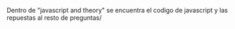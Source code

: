 Dentro de "javascript and theory" se encuentra el codigo de javascript y las repuestas al resto de preguntas/
